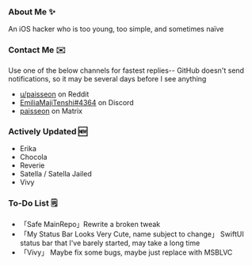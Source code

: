 ### About Me ✨
An iOS hacker who is too young, too simple, and sometimes naïve

### Contact Me ✉️
Use one of the below channels for fastest replies-- GitHub doesn't send notifications, so it may be several days before I see anything

- [u/paisseon](https://reddit.com/u/paisseon) on Reddit
- [EmiliaMajiTenshi#4364](https://discord.gg/VM2ZVWqxsj) on Discord
- [paisseon](https://matrix.to/#/#cypwnserver:matrix.org) on Matrix

### Actively Updated 🆕
- Erika
- Chocola
- Reverie
- Satella / Satella Jailed
- Vivy

### To-Do List 🗒
- 「Safe MainRepo」Rewrite a broken tweak
- 「My Status Bar Looks Very Cute, name subject to change」    SwiftUI status bar that I've barely started, may take a long time
- 「Vivy」         Maybe fix some bugs, maybe just replace with MSBLVC
